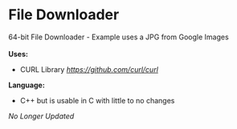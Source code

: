 # File Downloader
 64-bit File Downloader - Example uses a JPG from Google Images
 </br> </br>
 __Uses:__
  - CURL Library _https://github.com/curl/curl_
  
 __Language:__
  - C++ but is usable in C with little to no changes
 
  *No Longer Updated*
